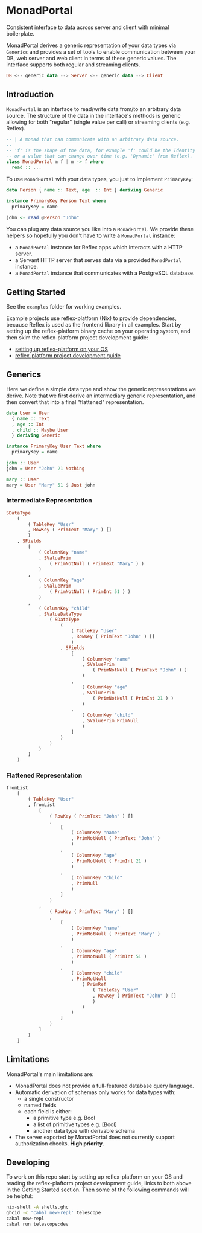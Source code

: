 # MonadPortal 

Consistent interface to data across server and client with minimal boilerplate.

MonadPortal derives a generic representation of your data types via `Generics`
and provides a set of tools to enable communication between your DB, web server
and web client in terms of these generic values. The interface supports both
regular and streaming clients.

``` haskell
DB <-- generic data --> Server <-- generic data --> Client
```

## Introduction

`MonadPortal` is an interface to read/write data from/to an arbitrary data
source. The structure of the data in the interface's methods is generic allowing
for both "regular" (single value per call) or streaming clients (e.g. Reflex).

``` haskell
-- | A monad that can communicate with an arbitrary data source.
--
-- 'f' is the shape of the data, for example 'f' could be the Identity functor
-- or a value that can change over time (e.g. 'Dynamic' from Reflex).
class MonadPortal m f | m -> f where
  read :: ...
```

To use `MonadPortal` with your data types, you just to implement `PrimaryKey`:

``` haskell
data Person { name :: Text, age  :: Int } deriving Generic

instance PrimaryKey Person Text where
  primaryKey = name
  
john <- read @Person "John"
```

You can plug any data source you like into a `MonadPortal`. We provide these
helpers so hopefully you don't have to write a `MonadPortal` instance:
- a `MonadPortal` instance for Reflex apps which interacts with a HTTP server.
- a Servant HTTP server that serves data via a provided `MonadPortal` instance.
- a `MonadPortal` instance that communicates with a PostgreSQL database.

## Getting Started

See the `examples` folder for working examples.

Example projects use reflex-platform (Nix) to provide dependencies, because
Reflex is used as the frontend library in all examples. Start by setting up the
reflex-platform binary cache on your operating system, and then skim the
reflex-platform project development guide:
- [setting up reflex-platform on your OS](https://github.com/reflex-frp/reflex-platform?tab=readme-ov-file#os-compatibility)
- [reflex-platform project development guide](https://github.com/reflex-frp/reflex-platform/blob/develop/docs/project-development.rst)

## Generics

Here we define a simple data type and show the generic representations we
derive. Note that we first derive an intermediary generic representation, and
then convert that into a final "flattened" representation.

``` haskell
data User = User
  { name :: Text
  , age :: Int
  , child :: Maybe User
  } deriving Generic

instance PrimaryKey User Text where
  primaryKey = name

john :: User
john = User "John" 21 Nothing

mary :: User
mary = User "Mary" 51 $ Just john
```

### Intermediate Representation

``` haskell
SDataType
    (
        ( TableKey "User"
        , RowKey ( PrimText "Mary" ) []
        )
    , SFields
        [
            ( ColumnKey "name"
            , SValuePrim
                ( PrimNotNull ( PrimText "Mary" ) )
            )
        ,
            ( ColumnKey "age"
            , SValuePrim
                ( PrimNotNull ( PrimInt 51 ) )
            )
        ,
            ( ColumnKey "child"
            , SValueDataType
                ( SDataType
                    (
                        ( TableKey "User"
                        , RowKey ( PrimText "John" ) []
                        )
                    , SFields
                        [
                            ( ColumnKey "name"
                            , SValuePrim
                                ( PrimNotNull ( PrimText "John" ) )
                            )
                        ,
                            ( ColumnKey "age"
                            , SValuePrim
                                ( PrimNotNull ( PrimInt 21 ) )
                            )
                        ,
                            ( ColumnKey "child"
                            , SValuePrim PrimNull
                            )
                        ]
                    )
                )
            )
        ]
    )
```

### Flattened Representation

``` haskell
fromList
    [
        ( TableKey "User"
        , fromList
            [
                ( RowKey ( PrimText "John" ) []
                ,
                    [
                        ( ColumnKey "name"
                        , PrimNotNull ( PrimText "John" )
                        )
                    ,
                        ( ColumnKey "age"
                        , PrimNotNull ( PrimInt 21 )
                        )
                    ,
                        ( ColumnKey "child"
                        , PrimNull
                        )
                    ]
                )
            ,
                ( RowKey ( PrimText "Mary" ) []
                ,
                    [
                        ( ColumnKey "name"
                        , PrimNotNull ( PrimText "Mary" )
                        )
                    ,
                        ( ColumnKey "age"
                        , PrimNotNull ( PrimInt 51 )
                        )
                    ,
                        ( ColumnKey "child"
                        , PrimNotNull
                            ( PrimRef
                                ( TableKey "User"
                                , RowKey ( PrimText "John" ) []
                                )
                            )
                        )
                    ]
                )
            ]
        )
    ]
```

## Limitations

MonadPortal's main limitations are:
- MonadPortal does not provide a full-featured database query language.
- Automatic derivation of schemas only works for data types with:
  - a single constructor
  - named fields
  - each field is either:
    - a primitive type e.g. Bool
    - a list of primitive types e.g. [Bool]
    - another data type with derivable schema
- The server exported by MonadPortal does not currently support authorization
  checks. **High priority**.

## Developing

To work on this repo start by setting up reflex-platform on your OS and reading
the reflex-plaftorm project development guide, links to both above in the
Getting Started section. Then some of the following commands will be helpful:

``` bash
nix-shell -A shells.ghc
ghcid -c 'cabal new-repl' telescope
cabal new-repl
cabal run telescope:dev
```
